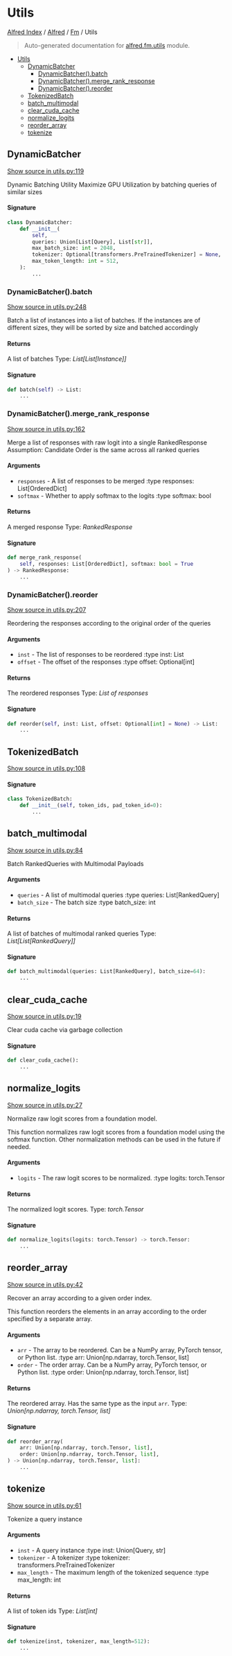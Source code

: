 # Utils

[Alfred Index](../../README.md#alfred-index) /
[Alfred](../index.md#alfred) /
[Fm](./index.md#fm) /
Utils

> Auto-generated documentation for [alfred.fm.utils](../../../alfred/fm/utils.py) module.

- [Utils](#utils)
  - [DynamicBatcher](#dynamicbatcher)
    - [DynamicBatcher().batch](#dynamicbatcher()batch)
    - [DynamicBatcher().merge_rank_response](#dynamicbatcher()merge_rank_response)
    - [DynamicBatcher().reorder](#dynamicbatcher()reorder)
  - [TokenizedBatch](#tokenizedbatch)
  - [batch_multimodal](#batch_multimodal)
  - [clear_cuda_cache](#clear_cuda_cache)
  - [normalize_logits](#normalize_logits)
  - [reorder_array](#reorder_array)
  - [tokenize](#tokenize)

## DynamicBatcher

[Show source in utils.py:119](../../../alfred/fm/utils.py#L119)

Dynamic Batching Utility
Maximize GPU Utilization by batching queries of similar sizes

#### Signature

```python
class DynamicBatcher:
    def __init__(
        self,
        queries: Union[List[Query], List[str]],
        max_batch_size: int = 2048,
        tokenizer: Optional[transformers.PreTrainedTokenizer] = None,
        max_token_length: int = 512,
    ):
        ...
```

### DynamicBatcher().batch

[Show source in utils.py:248](../../../alfred/fm/utils.py#L248)

Batch a list of instances into a list of batches.
If the instances are of different sizes, they will be sorted by size
and batched accordingly

#### Returns

A list of batches
Type: *List[List[Instance]]*

#### Signature

```python
def batch(self) -> List:
    ...
```

### DynamicBatcher().merge_rank_response

[Show source in utils.py:162](../../../alfred/fm/utils.py#L162)

Merge a list of responses with raw logit into a single RankedResponse
Assumption: Candidate Order is the same across all ranked queries

#### Arguments

- `responses` - A list of responses to be merged
:type responses: List[OrderedDict]
- `softmax` - Whether to apply softmax to the logits
:type softmax: bool

#### Returns

A merged response
Type: *RankedResponse*

#### Signature

```python
def merge_rank_response(
    self, responses: List[OrderedDict], softmax: bool = True
) -> RankedResponse:
    ...
```

### DynamicBatcher().reorder

[Show source in utils.py:207](../../../alfred/fm/utils.py#L207)

Reordering the responses according to the original order of the queries

#### Arguments

- `inst` - The list of responses to be reordered
:type inst: List
- `offset` - The offset of the responses
:type offset: Optional[int]

#### Returns

The reordered responses
Type: *List of responses*

#### Signature

```python
def reorder(self, inst: List, offset: Optional[int] = None) -> List:
    ...
```



## TokenizedBatch

[Show source in utils.py:108](../../../alfred/fm/utils.py#L108)

#### Signature

```python
class TokenizedBatch:
    def __init__(self, token_ids, pad_token_id=0):
        ...
```



## batch_multimodal

[Show source in utils.py:84](../../../alfred/fm/utils.py#L84)

Batch RankedQueries with Multimodal Payloads

#### Arguments

- `queries` - A list of multimodal queries
:type queries: List[RankedQuery]
- `batch_size` - The batch size
:type batch_size: int

#### Returns

A list of batches of multimodal ranked queries
Type: *List[List[RankedQuery]]*

#### Signature

```python
def batch_multimodal(queries: List[RankedQuery], batch_size=64):
    ...
```



## clear_cuda_cache

[Show source in utils.py:19](../../../alfred/fm/utils.py#L19)

Clear cuda cache via garbage collection

#### Signature

```python
def clear_cuda_cache():
    ...
```



## normalize_logits

[Show source in utils.py:27](../../../alfred/fm/utils.py#L27)

Normalize raw logit scores from a foundation model.

This function normalizes raw logit scores from a foundation model using the softmax function.
Other normalization methods can be used in the future if needed.

#### Arguments

- `logits` - The raw logit scores to be normalized.
:type logits: torch.Tensor

#### Returns

The normalized logit scores.
Type: *torch.Tensor*

#### Signature

```python
def normalize_logits(logits: torch.Tensor) -> torch.Tensor:
    ...
```



## reorder_array

[Show source in utils.py:42](../../../alfred/fm/utils.py#L42)

Recover an array according to a given order index.

This function reorders the elements in an array according to the order specified by a separate array.

#### Arguments

- `arr` - The array to be reordered. Can be a NumPy array, PyTorch tensor, or Python list.
:type arr: Union[np.ndarray, torch.Tensor, list]
- `order` - The order array. Can be a NumPy array, PyTorch tensor, or Python list.
:type order: Union[np.ndarray, torch.Tensor, list]

#### Returns

The reordered array. Has the same type as the input `arr`.
Type: *Union[np.ndarray, torch.Tensor, list]*

#### Signature

```python
def reorder_array(
    arr: Union[np.ndarray, torch.Tensor, list],
    order: Union[np.ndarray, torch.Tensor, list],
) -> Union[np.ndarray, torch.Tensor, list]:
    ...
```



## tokenize

[Show source in utils.py:61](../../../alfred/fm/utils.py#L61)

Tokenize a query instance

#### Arguments

- `inst` - A query instance
:type inst: Union[Query, str]
- `tokenizer` - A tokenizer
:type tokenizer: transformers.PreTrainedTokenizer
- `max_length` - The maximum length of the tokenized sequence
:type max_length: int

#### Returns

A list of token ids
Type: *List[int]*

#### Signature

```python
def tokenize(inst, tokenizer, max_length=512):
    ...
```


